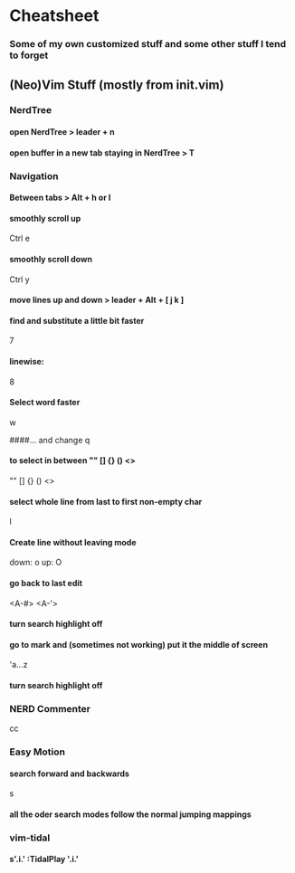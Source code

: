 # Cheatsheet

### Some of my own customized stuff and some other stuff I tend to forget

## (Neo)Vim Stuff (mostly from init.vim)

### NerdTree

####  open NerdTree > leader + n
#### open buffer in a new tab staying in NerdTree > T

### Navigation

#### Between tabs > Alt + h or l

#### smoothly scroll up
Ctrl e

#### smoothly scroll down
Ctrl y

#### move lines up and down > leader + Alt + [ j k ]

#### find and substitute a little bit faster
 <leader>7 

#### linewise:
<leader>8

#### Select word faster
<leader>w

####... and change
<leader>q

#### to select in between "" [] {} () <>
<leader> 
"" <A-2>
[] <A-8>
{} <A-7>
() <A-9>
<> <A-y>

#### select whole line from last to first non-empty char
<leader>l

#### Create line without leaving mode
down:
<localleader>o
up:
<localleader>O

#### go back to last edit
<A-#>
<A-'>

#### turn search highlight off
<leader><A-n>

#### go to mark and (sometimes not working) put it the middle of screen
'a...z

#### turn search highlight off
<leader><A-n>

### NERD Commenter
<Leader>cc

### Easy Motion

#### search forward and backwards
<Leader>s

#### all the oder search modes follow the normal jumping mappings

### vim-tidal

#### <localleader>s'.i.' :TidalPlay '.i.'

